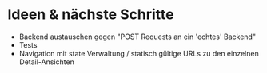 # Ideen & nächste Schritte

* Backend austauschen gegen "POST Requests an ein 'echtes' Backend"
* Tests
* Navigation mit state Verwaltung / statisch gültige URLs zu den einzelnen Detail-Ansichten
